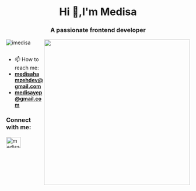 
<h1 align="center">Hi 👋,I'm Medisa</h1>
<h3 align="center">A passionate frontend developer</h3>
<img align="right" src="https://cdn.dribbble.com/users/4055494/screenshots/15215756/media/d2b66c4ca0192aa26d103448b3d1518b.gif" width="400"></img>

<p align="left"> <img src="https://komarev.com/ghpvc/?username=imedisa&label=Profile%20views&color=0e75b6&style=flat" alt="imedisa" /> </p>

<p align="left"> <a href="https://twitter.com/" target="blank"><img src="https://img.shields.io/twitter/follow/?logo=twitter&style=for-the-badge" alt="" /></a></p>

- 📫 How to reach me:
-  **medisahamzehdev@gmail.com**
-   **medisayep@gmail.com**

<h3 align="left">Connect with me:</h3>
<p align="left">
<a href="https://linkedin.com/in/medisahamzeh" target="blank"><img align="center" src="https://raw.githubusercontent.com/rahuldkjain/github-profile-readme-generator/master/src/images/icons/Social/linked-in-alt.svg" alt="medisahamzeh" height="30" width="40" />
</p>

